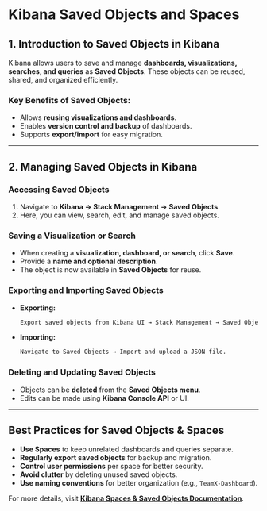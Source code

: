 # Kibana Saved Objects and Spaces

## **1. Introduction to Saved Objects in Kibana**
Kibana allows users to save and manage **dashboards, visualizations, searches, and queries** as **Saved Objects**. These objects can be reused, shared, and organized efficiently.

### **Key Benefits of Saved Objects:**
- Allows **reusing visualizations and dashboards**.
- Enables **version control and backup** of dashboards.
- Supports **export/import** for easy migration.

---

## **2. Managing Saved Objects in Kibana**

### **Accessing Saved Objects**
1. Navigate to **Kibana → Stack Management → Saved Objects**.
2. Here, you can view, search, edit, and manage saved objects.

### **Saving a Visualization or Search**
- When creating a **visualization, dashboard, or search**, click **Save**.
- Provide a **name and optional description**.
- The object is now available in **Saved Objects** for reuse.

### **Exporting and Importing Saved Objects**
- **Exporting:**
  ```sh
  Export saved objects from Kibana UI → Stack Management → Saved Objects → Export
  ```
- **Importing:**
  ```sh
  Navigate to Saved Objects → Import and upload a JSON file.
  ```

### **Deleting and Updating Saved Objects**
- Objects can be **deleted** from the **Saved Objects menu**.
- Edits can be made using **Kibana Console API** or UI.

---

## **Best Practices for Saved Objects & Spaces**
- **Use Spaces** to keep unrelated dashboards and queries separate.
- **Regularly export saved objects** for backup and migration.
- **Control user permissions** per space for better security.
- **Avoid clutter** by deleting unused saved objects.
- **Use naming conventions** for better organization (e.g., `TeamX-Dashboard`).

For more details, visit **[Kibana Spaces & Saved Objects Documentation](https://www.elastic.co/guide/en/kibana/current/xpack-spaces.html)**.
